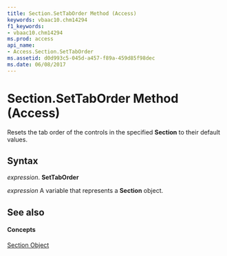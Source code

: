 ```yaml
---
title: Section.SetTabOrder Method (Access)
keywords: vbaac10.chm14294
f1_keywords:
- vbaac10.chm14294
ms.prod: access
api_name:
- Access.Section.SetTabOrder
ms.assetid: d0d993c5-045d-a457-f89a-459d85f98dec
ms.date: 06/08/2017
---
```



# Section.SetTabOrder Method (Access)

Resets the tab order of the controls in the specified **Section** to their default values.


## Syntax

 _expression_. **SetTabOrder**

 _expression_ A variable that represents a **Section** object.


## See also


#### Concepts


[Section Object](section-object-access.md)

